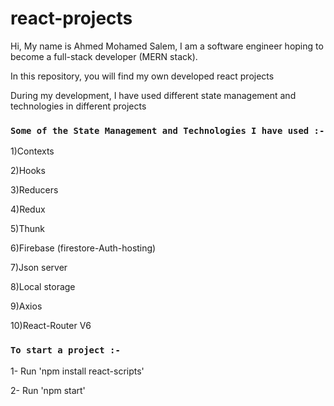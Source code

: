 # react-projects

Hi, My name is Ahmed Mohamed Salem, I am a software engineer hoping to become a full-stack developer (MERN stack).

In this repository, you will find my own developed react projects

During my development, I have used different state management and technologies in different projects

### `Some of the State Management and Technologies I have used :-`

1)Contexts

2)Hooks

3)Reducers

4)Redux

5)Thunk

6)Firebase (firestore-Auth-hosting)

7)Json server

8)Local storage

9)Axios

10)React-Router V6

### `To start a project :-` 

1- Run 'npm install react-scripts'

2- Run 'npm start'
